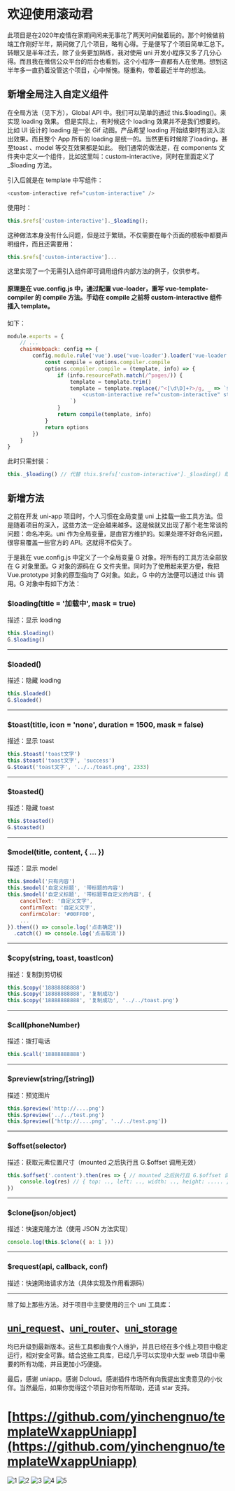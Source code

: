 # 欢迎使用滚动君

此项目是在2020年疫情在家期间闲来无事花了两天时间做着玩的。那个时候做前端工作刚好半年，期间做了几个项目，略有心得。于是便写了个项目简单汇总下。转眼又是半年过去，除了业务更加熟练，我对使用 uni 开发小程序又多了几分心得。而且我在微信公众平台的后台也看到，这个小程序一直都有人在使用。想到这半年多一直扔着没管这个项目，心中惭愧。隧重构，带着最近半年的想法。

## 新增全局注入自定义组件

在全局方法（见下方），Global API 中。我们可以简单的通过 this.$loading()。来实现 loading 效果。
但是实际上，有时候这个 loading 效果并不是我们想要的。比如 UI 设计的 loading 是一张 Gif 动图。产品希望 loading 开始结束时有淡入淡出效果。而且整个 App 所有的 loading 是统一的。当然更有时候除了loading，甚至toast 、model 等交互效果都是如此。
我们通常的做法是，在 components 文件夹中定义一个组件，比如这里叫：custom-interactive，同时在里面定义了 _$loading 方法。

引入后就是在 template 中写组件：
```javascript
<custom-interactive ref="custom-interactive" />
```

使用时：

```javascript
this.$refs['custom-interactive']._$loading();
```
这种做法本身没有什么问题，但是过于繁琐。不仅需要在每个页面的模板中都要声明组件，而且还需要用：
```javascript
this.$refs['custom-interactive']...
```
这里实现了一个无需引入组件即可调用组件内部方法的例子，仅供参考。

#### 原理是在 vue.config.js 中，通过配置 vue-loader，重写 vue-template-compiler 的 compile 方法。手动在 compile 之前将 custom-interactive 组件插入 template。

如下：

```javascript
module.exports = {
	// ...
	chainWebpack: config => {
		config.module.rule('vue').use('vue-loader').loader('vue-loader').tap(options => {
			const compile = options.compiler.compile
			options.compiler.compile = (template, info) => {
				if (info.resourcePath.match(/^pages/)) {
					template = template.trim()
					template = template.replace(/^<[\d\D]+?>/g, _ => `${_}
						<custom-interactive ref="custom-interactive" style="position: fixed; z-index: 123;" />
					`)
				}
				return compile(template, info)
			}
			return options
		})
	}
}
```

此时只需封装：
```javascript
this._$loading() // 代替 this.$refs['custom-interactive']._$loading() 即可
```


## 新增方法

之前在开发 uni-app 项目时，个人习惯在全局变量 uni 上挂载一些工具方法。但是随着项目的深入，这些方法一定会越来越多。这是候就又出现了那个老生常谈的问题：命名冲突。uni 作为全局变量，是由官方维护的。如果处理不好命名问题，很容易覆盖一些官方的 API。这就得不偿失了。

于是我在 vue.config.js 中定义了一个全局变量 G 对象。将所有的工具方法全部放在 G 对象里面。G 对象的源码在 G 文件夹里。同时为了使用起来更方便，我把 Vue.prototype 对象的原型指向了 G对象。如此，G 中的方法便可以通过 this 调用。G 对象中有如下方法：

### $loading(title = '加载中', mask = true)

描述：显示 loading

```javascript
this.$loading()
G.$loading()
```
---
### $loaded()

描述：隐藏 loading

```javascript
this.$loaded()
G.$loaded()
```
---
### $toast(title, icon = 'none', duration = 1500, mask = false)

描述：显示 toast

```javascript
this.$toast('toast文字')
this.$toast('toast文字', 'success')
G.$toast('toast文字', '../../toast.png', 2333)
```
---
### $toasted()

描述：隐藏 toast

```javascript
this.$toasted()
G.$toasted()
```
---

### $model(title, content, { ... })

描述：显示 model

```javascript
this.$model('只有内容')
this.$model('自定义标题', '带标题的内容')
this.$model('自定义标题', '带标题带自定义的内容', {
    cancelText: '自定义文字',
    confirmText: '自定义文字',
    confirmColor: '#00FF00',
    ...
}).then(() => console.log('点击确定'))
  .catch(() => console.log('点击取消'))
```
---
### $copy(string, toast, toastIcon)

描述：复制到剪切板

```javascript
this.$copy('18888888888')
this.$copy('18888888888', '复制成功')
this.$copy('18888888888', '复制成功', '../../toast.png')
```
---

### $call(phoneNumber)

描述：拨打电话

```javascript
this.$call('18888888888')
```
---
### $preview(string/[string])

描述：预览图片

```javascript
this.$preview('http://....png')
this.$preview('../../test.png')
this.$preview(['http://....png', '../../test.png'])
```
---
### $offset(selector)

描述：获取元素位置尺寸（mounted 之后执行且 G.$offset 调用无效）

```javascript
this.$offset('.content').then(res => { // mounted 之后执行且 G.$offset 调用无效
    console.log(res) // { top: .., left: .., width: .., height: ..... }
})
```
---
### $clone(json/object)

描述：快速克隆方法（使用 JSON 方法实现）

```javascript
console.log(this.$clone({ a: 1 }))
```
---
### $request(api, callback, conf)

描述：快速网络请求方法（具体实现及作用看源码）

---

除了如上那些方法。对于项目中主要使用的三个 uni 工具库：

## [uni_request](https://ext.dcloud.net.cn/plugin?id=946)、[uni_router](https://ext.dcloud.net.cn/plugin?id=1089)、[uni_storage](https://ext.dcloud.net.cn/plugin?id=1126)

均已升级到最新版本。这些工具都由我个人维护，并且已经在多个线上项目中稳定运行，相对安全可靠。结合这些工具库，已经几乎可以实现中大型 web 项目中需要的所有功能，并且更加小巧便捷。

最后，感谢 uniapp。感谢 Dcloud。感谢插件市场所有向我提出宝贵意见的小伙伴。当然最后，如果你觉得这个项目对你有所帮助，还请 star 支持。

# [https://github.com/yinchengnuo/templateWxappUniapp](https://github.com/yinchengnuo/templateWxappUniapp)


![1](https://raw.githubusercontent.com/yinchengnuo/templateWxappUniapp/master/md/1.jpg)
![2](https://raw.githubusercontent.com/yinchengnuo/templateWxappUniapp/master/md/2.jpg)
![3](https://raw.githubusercontent.com/yinchengnuo/templateWxappUniapp/master/md/3.jpg)
![4](https://raw.githubusercontent.com/yinchengnuo/templateWxappUniapp/master/md/4.jpg)
![5](https://raw.githubusercontent.com/yinchengnuo/templateWxappUniapp/master/md/5.jpg)
